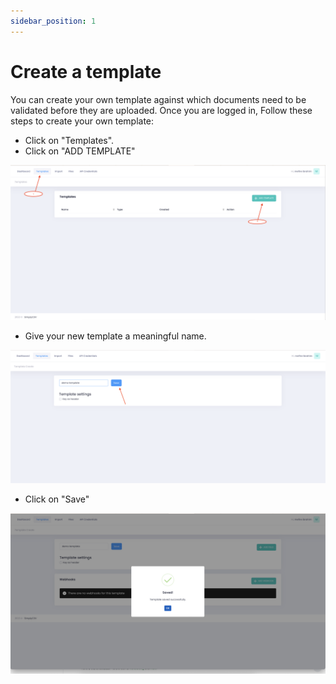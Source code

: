 ```yaml
---
sidebar_position: 1
---
```


# Create a template

You can create your own template against which documents need to be validated before they are uploaded.
Once you are logged in, Follow these steps to create your own template:

- Click on "Templates".
- Click on "ADD TEMPLATE"

![MarineGEO circle logo](/img/create_template1.png "create template")

- Give your new template a meaningful name.

![MarineGEO circle logo](/img/fill_up1.png "fill up")

- Click on "Save"

![MarineGEO circle logo](/img/template_save.png "template saved")
